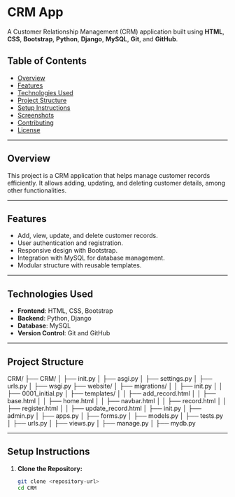 # CRM App

A Customer Relationship Management (CRM) application built using **HTML**, **CSS**, **Bootstrap**, **Python**, **Django**, **MySQL**, **Git**, and **GitHub**.

## Table of Contents

- [Overview](#overview)
- [Features](#features)
- [Technologies Used](#technologies-used)
- [Project Structure](#project-structure)
- [Setup Instructions](#setup-instructions)
- [Screenshots](#screenshots)
- [Contributing](#contributing)
- [License](#license)

---

## Overview

This project is a CRM application that helps manage customer records efficiently. It allows adding, updating, and deleting customer details, among other functionalities.

---

## Features

- Add, view, update, and delete customer records.
- User authentication and registration.
- Responsive design with Bootstrap.
- Integration with MySQL for database management.
- Modular structure with reusable templates.

---

## Technologies Used

- **Frontend**: HTML, CSS, Bootstrap
- **Backend**: Python, Django
- **Database**: MySQL
- **Version Control**: Git and GitHub

---

## Project Structure

CRM/ ├── CRM/ │ ├── init.py │ ├── asgi.py │ ├── settings.py │ ├── urls.py │ ├── wsgi.py ├── website/ │ ├── migrations/ │ │ ├── init.py │ │ ├── 0001_initial.py │ ├── templates/ │ │ ├── add_record.html │ │ ├── base.html │ │ ├── home.html │ │ ├── navbar.html │ │ ├── record.html │ │ ├── register.html │ │ ├── update_record.html │ ├── init.py │ ├── admin.py │ ├── apps.py │ ├── forms.py │ ├── models.py │ ├── tests.py │ ├── urls.py │ ├── views.py │ ├── manage.py │ ├── mydb.py

---

## Setup Instructions

1. **Clone the Repository:**
   ```bash
   git clone <repository-url>
   cd CRM
   ```
